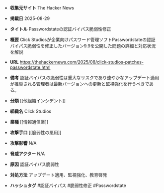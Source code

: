 - **収集元サイト**
The Hacker News

- **掲載日**
2025-08-29

- **タイトル**
Passwordstateの認証バイパス脆弱性修正

- **概要**
Click Studiosが企業向けパスワード管理ソフトPasswordstateの認証バイパス脆弱性を修正したバージョン9.9を公開した問題の詳細と対応状況を解説

- **URL**
https://thehackernews.com/2025/08/click-studios-patches-passwordstate.html

- **備考**
認証バイパスの脆弱性は重大なリスクであり速やかなアップデート適用が推奨される管理者は最新バージョンへの更新と監視強化を行うべきである。

- **分類**
[[他組織インシデント]]

- **組織名**
Click Studios

- **業種**
[[情報通信業]]

- **攻撃手口**
[[脆弱性の悪用]]

- **攻撃影響**
N/A

- **脅威アクター**
N/A

- **原因**
認証バイパス脆弱性

- **対処方法**
アップデート適用、監視強化、教育啓発

- **ハッシュタグ**
#認証バイパス #脆弱性修正 #Passwordstate
